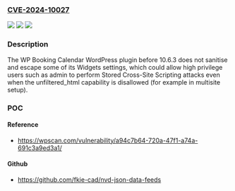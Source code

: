 ### [CVE-2024-10027](https://cve.mitre.org/cgi-bin/cvename.cgi?name=CVE-2024-10027)
![](https://img.shields.io/static/v1?label=Product&message=WP%20Booking%20Calendar&color=blue)
![](https://img.shields.io/static/v1?label=Version&message=0%3C%2010.6.3%20&color=brighgreen)
![](https://img.shields.io/static/v1?label=Vulnerability&message=CWE-79%20Cross-Site%20Scripting%20(XSS)&color=brighgreen)

### Description

The WP Booking Calendar WordPress plugin before 10.6.3 does not sanitise and escape some of its Widgets settings, which could allow high privilege users such as admin to perform Stored Cross-Site Scripting attacks even when the unfiltered_html capability is disallowed (for example in multisite setup).

### POC

#### Reference
- https://wpscan.com/vulnerability/a94c7b64-720a-47f1-a74a-691c3a9ed3a1/

#### Github
- https://github.com/fkie-cad/nvd-json-data-feeds

